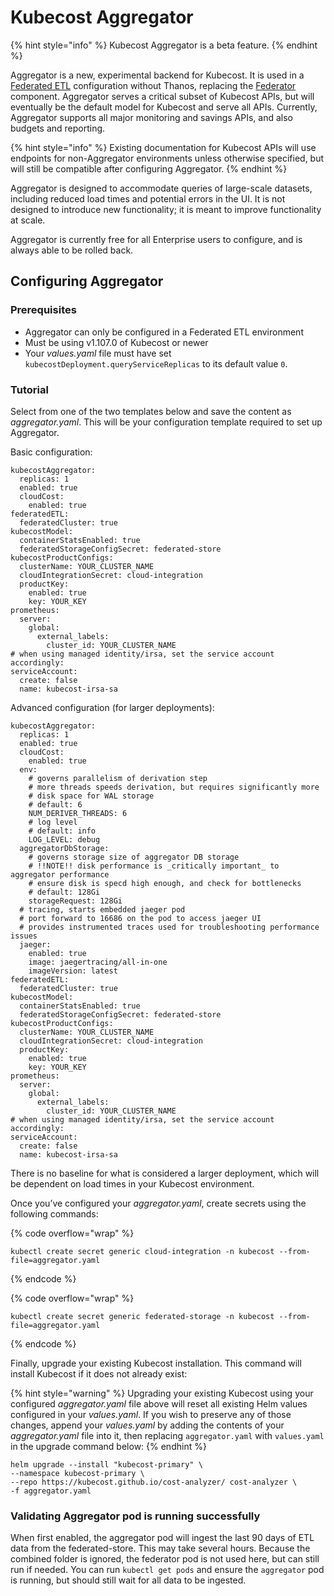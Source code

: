 # Kubecost Aggregator

{% hint style="info" %}
Kubecost Aggregator is a beta feature.
{% endhint %}

Aggregator is a new, experimental backend for Kubecost. It is used in a [Federated ETL](/install-and-configure/install/multi-cluster/federated-etl/federated-etl.md) configuration without Thanos, replacing the [Federator](/install-and-configure/install/multi-cluster/federated-etl/federated-etl.md#other-components) component.
Aggregator serves a critical subset of Kubecost APIs, but will eventually be the default model for Kubecost and serve all APIs. Currently, Aggregator supports all major monitoring and savings APIs, and also budgets and reporting.

{% hint style="info" %}
Existing documentation for Kubecost APIs will use endpoints for non-Aggregator environments unless otherwise specified, but will still be compatible after configuring Aggregator.
{% endhint %}

Aggregator is designed to accommodate queries of large-scale datasets, including reduced load times and potential errors in the UI. It is not designed to introduce new functionality; it is meant to improve functionality at scale.

Aggregator is currently free for all Enterprise users to configure, and is always able to be rolled back.

## Configuring Aggregator

### Prerequisites

* Aggregator can only be configured in a Federated ETL environment
* Must be using v1.107.0 of Kubecost or newer
* Your *values.yaml* file must have set `kubecostDeployment.queryServiceReplicas` to its default value `0`. 

### Tutorial

Select from one of the two templates below and save the content as *aggregator.yaml*. This will be your configuration template required to set up Aggregator.

Basic configuration:

```
kubecostAggregator:
  replicas: 1
  enabled: true
  cloudCost:
    enabled: true
federatedETL:
  federatedCluster: true
kubecostModel:
  containerStatsEnabled: true
  federatedStorageConfigSecret: federated-store
kubecostProductConfigs:
  clusterName: YOUR_CLUSTER_NAME
  cloudIntegrationSecret: cloud-integration
  productKey:
    enabled: true
    key: YOUR_KEY
prometheus:
  server:
    global:
      external_labels:
        cluster_id: YOUR_CLUSTER_NAME
# when using managed identity/irsa, set the service account accordingly:
serviceAccount:
  create: false
  name: kubecost-irsa-sa
```

Advanced configuration (for larger deployments):

```
kubecostAggregator:
  replicas: 1
  enabled: true
  cloudCost:
    enabled: true
  env:
    # governs parallelism of derivation step
    # more threads speeds derivation, but requires significantly more 
    # disk space for WAL storage
    # default: 6
    NUM_DERIVER_THREADS: 6
    # log level
    # default: info
    LOG_LEVEL: debug
  aggregatorDbStorage:
    # governs storage size of aggregator DB storage
    # !!NOTE!! disk performance is _critically important_ to aggregator performance
    # ensure disk is specd high enough, and check for bottlenecks
    # default: 128Gi
    storageRequest: 128Gi
  # tracing, starts embedded jaeger pod
  # port forward to 16686 on the pod to access jaeger UI 
  # provides instrumented traces used for troubleshooting performance issues
  jaeger:
    enabled: true
    image: jaegertracing/all-in-one
    imageVersion: latest
federatedETL:
  federatedCluster: true
kubecostModel:
  containerStatsEnabled: true
  federatedStorageConfigSecret: federated-store
kubecostProductConfigs:
  clusterName: YOUR_CLUSTER_NAME
  cloudIntegrationSecret: cloud-integration
  productKey:
    enabled: true
    key: YOUR_KEY
prometheus:
  server:
    global:
      external_labels:
        cluster_id: YOUR_CLUSTER_NAME
# when using managed identity/irsa, set the service account accordingly:
serviceAccount:
  create: false
  name: kubecost-irsa-sa
```

There is no baseline for what is considered a larger deployment, which will be dependent on load times in your Kubecost environment.

Once you’ve configured your *aggregator.yaml*, create secrets using the following commands:

{% code overflow="wrap" %}
```
kubectl create secret generic cloud-integration -n kubecost --from-file=aggregator.yaml
```
{% endcode %}

{% code overflow="wrap" %}
```
kubectl create secret generic federated-storage -n kubecost --from-file=aggregator.yaml
```
{% endcode %}

Finally, upgrade your existing Kubecost installation. This command will install Kubecost if it does not already exist:

{% hint style="warning" %}
Upgrading your existing Kubecost using your configured *aggregator.yaml* file above will reset all existing Helm values configured in your *values.yaml*. If you wish to preserve any of those changes, append your *values.yaml* by adding the contents of your *aggregator.yaml* file into it, then replacing `aggregator.yaml` with `values.yaml` in the upgrade command below:
{% endhint %}

```
helm upgrade --install "kubecost-primary" \
--namespace kubecost-primary \
--repo https://kubecost.github.io/cost-analyzer/ cost-analyzer \
-f aggregator.yaml
```

### Validating Aggregator pod is running successfully

When first enabled, the aggregator pod will ingest the last 90 days of ETL data from the federated-store. This may take several hours. Because the combined folder is ignored, the federator pod is not used here, but can still run if needed. You can run `kubectl get pods` and ensure the `aggregator` pod is running, but should still wait for all data to be ingested.
